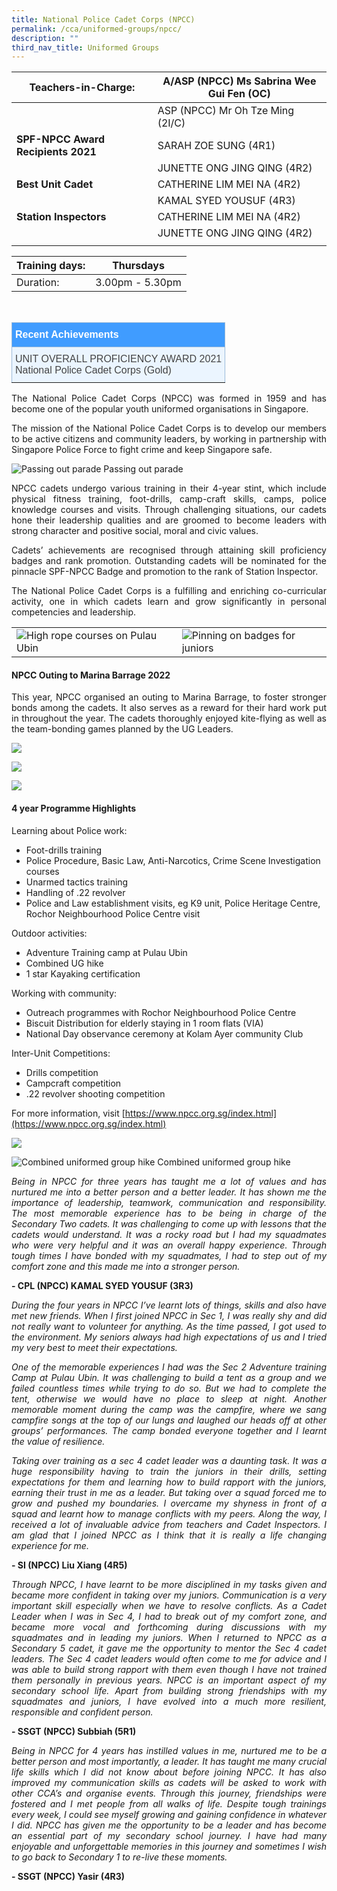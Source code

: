 ```yaml
---
title: National Police Cadet Corps (NPCC)
permalink: /cca/uniformed-groups/npcc/
description: ""
third_nav_title: Uniformed Groups
---
```

|**Teachers-in-Charge:**| A/ASP (NPCC) Ms Sabrina Wee Gui Fen (OC)   |
|---|---|
|  |  ASP (NPCC) Mr Oh Tze Ming (2I/C)  |
| **SPF-NPCC Award Recipients 2021** | SARAH ZOE SUNG (4R1)  |
|  |  JUNETTE ONG JING QING (4R2) |
|**Best Unit Cadet**  |  CATHERINE LIM MEI NA (4R2) |
|  | KAMAL SYED YOUSUF (4R3)  |
| **Station Inspectors** | CATHERINE LIM MEI NA (4R2)  |
|  | JUNETTE ONG JING QING (4R2)  |
|  |  |


| Training days: | Thursdays  |
| - | -|
| Duration: |  3.00pm - 5.30pm |


<br>
<style type="text/css">
.tg  {border-collapse:collapse;border-color:#9ABAD9;border-spacing:0;}
.tg td{background-color:#EBF5FF;border-color:#9ABAD9;border-style:solid;border-width:1px;color:#444;
  font-family:Arial, sans-serif;font-size:14px;overflow:hidden;padding:10px 5px;word-break:normal;}
.tg th{background-color:#409cff;border-color:#9ABAD9;border-style:solid;border-width:1px;color:#fff;
  font-family:Arial, sans-serif;font-size:14px;font-weight:normal;overflow:hidden;padding:10px 5px;word-break:normal;}
.tg .tg-3jrd{border-color:inherit;font-family:"Lucida Sans Unicode", "Lucida Grande", sans-serif !important;font-size:medium;
  text-align:left;vertical-align:top}
</style>
<table class="tg">
<thead>
  <tr>
		<th class="tg-3jrd"><b>Recent Achievements</b><br></th>
  </tr>
</thead>
<tbody>
  <tr>
    <td class="tg-3jrd">UNIT OVERALL PROFICIENCY AWARD 2021
<br>National Police Cadet Corps (Gold)</td>
  </tr>
</tbody>
</table>

<p style="text-align:justify">The National Police Cadet Corps (NPCC) was formed in 1959 and has become one of the popular youth uniformed organisations in Singapore.</p>

<p style="text-align:justify">The mission of the National Police Cadet Corps is to develop our members to be active citizens and community leaders, by working in partnership with Singapore Police Force to fight crime and keep Singapore safe.</p>

![Passing out parade](/images/Cca/cca-npcc-01.jpg)
Passing out parade

<p style="text-align:justify">NPCC cadets undergo various training in their 4-year stint, which include physical fitness training, foot-drills, camp-craft skills, camps, police knowledge courses and visits. Through challenging situations, our cadets hone their leadership qualities and are groomed to become leaders with strong character and positive social, moral and civic values.</p>

<p style="text-align:justify">Cadets’ achievements are recognised through attaining skill proficiency badges and rank promotion. Outstanding cadets will be nominated for the pinnacle SPF-NPCC Badge and promotion to the rank of Station Inspector.</p>

<p style="text-align:justify">The National Police Cadet Corps is a fulfilling and enriching co-curricular activity, one in which cadets learn and grow significantly in personal competencies and leadership.</p>



|  |  | 
| - |-  | 
| ![High rope courses on Pulau Ubin](/images/Cca/cca-npcc-03.jpg)    | ![Pinning on badges for juniors](/images/Cca/cca-npcc-04.jpg)  |


#### NPCC Outing to Marina Barrage 2022


<p style="text-align:justify">This year, NPCC organised an outing to Marina Barrage, to foster stronger bonds among the cadets. It also serves as a reward for their hard work put in throughout the year. The cadets thoroughly enjoyed kite-flying as well as the team-bonding games planned by the UG Leaders.</p>

![](/images/Cca/cca-npcc-11.jpg)

![](/images/Cca/cca-npcc-12.jpg)

![](/images/Cca/cca-npcc-13.jpg)

#### 4 year Programme Highlights
Learning about Police work:
* Foot-drills training
* Police Procedure, Basic Law, Anti-Narcotics, Crime Scene Investigation courses
* Unarmed tactics training
* Handling of .22 revolver
* Police and Law establishment visits, eg K9 unit, Police Heritage Centre, Rochor Neighbourhood Police Centre visit

Outdoor activities:
* Adventure Training camp at Pulau Ubin
* Combined UG hike
* 1 star Kayaking certification

Working with community:
* Outreach programmes with Rochor Neighbourhood Police Centre
* Biscuit Distribution for elderly staying in 1 room flats (VIA)
* National Day observance ceremony at Kolam Ayer community Club

Inter-Unit Competitions:
* Drills competition
* Campcraft competition
* .22 revolver shooting competition



For more information, visit [https://www.npcc.org.sg/index.html](https://www.npcc.org.sg/index.html)

![](/images/Cca/cca-npcc-02.jpg)

![Combined uniformed group hike](/images/Cca/cca-npcc-05.jpg)
Combined uniformed group hike

<p style="text-align:justify; font-style:italic">Being in NPCC for three years has taught me a lot of values and has nurtured me into a better person and a better leader. It has shown me the importance of leadership, teamwork, communication and responsibility. The most memorable experience has to be being in charge of the Secondary Two cadets. It was challenging to come up with lessons that the cadets would understand. It was a rocky road but I had my squadmates who were very helpful and it was an overall happy experience. Through tough times I have bonded with my squadmates, I had to step out of my comfort zone and this made me into a stronger person.</p>

**- CPL (NPCC) KAMAL SYED YOUSUF (3R3)**

 
<p style="text-align:justify; font-style:italic">During the four years in NPCC I’ve learnt lots of things, skills and also have met new friends. When I first joined NPCC in Sec 1, I was really shy and did not really want to volunteer for anything. As the time passed, I got used to the environment. My seniors always had high expectations of us and I tried my very best to meet their expectations.</p>

<p style="text-align:justify; font-style:italic">One of the memorable experiences I had was the Sec 2 Adventure training Camp at Pulau Ubin. It was challenging to build a tent as a group and we failed countless times while trying to do so. But we had to complete the tent, otherwise we would have no place to sleep at night.  Another memorable moment during the camp was the campfire, where we sang campfire songs at the top of our lungs and laughed our heads off at other groups’ performances.  The camp bonded everyone together and I learnt the value of resilience.</p>

<p style="text-align:justify; font-style:italic">Taking over training as a sec 4 cadet leader was a daunting task. It was a huge responsibility having to train the juniors in their drills, setting expectations for them and learning how to build rapport with the juniors, earning their trust in me as a leader.  But taking over a squad forced me to grow and pushed my boundaries. I overcame my shyness in front of a squad and learnt how to manage conflicts with my peers. Along the way, I received a lot of invaluable advice from teachers and Cadet Inspectors. I am glad that I joined NPCC as I think that it is really a life changing experience for me.</p>

**- SI (NPCC) Liu Xiang (4R5)**


<p style="text-align:justify; font-style:italic">Through NPCC, I have learnt to be more disciplined in my tasks given and became more confident in taking over my juniors. Communication is a very important skill especially when we have to resolve conflicts. As a Cadet Leader when I was in Sec 4, I had to break out of my comfort zone, and became more vocal and forthcoming during discussions with my squadmates and in leading my juniors. When I returned to NPCC as a Secondary 5 cadet, it gave me the opportunity to mentor the Sec 4 cadet leaders. The Sec 4 cadet leaders would often come to me for advice and I was able to build strong rapport with them even though I have not trained them personally in previous years. NPCC is an important aspect of my secondary school life. Apart from building strong friendships with my squadmates and juniors, I have evolved into a much more resilient, responsible and confident person.</p>

**- SSGT (NPCC) Subbiah (5R1)**


<p style="text-align:justify; font-style:italic">Being in NPCC for 4 years has instilled values in me, nurtured me to be a better person and most importantly, a leader. It has taught me many crucial life skills which I did not know about before joining NPCC.  It has also improved my communication skills as cadets will be asked to work with other CCA’s and organise events. Through this journey, friendships were fostered and I met people from all walks of life. Despite tough trainings every week, I could see myself growing and gaining confidence in whatever I did. NPCC has given me the opportunity to be a leader and has become an essential part of my secondary school journey. I have had many enjoyable and unforgettable memories in this journey and sometimes I wish to go back to Secondary 1 to re-live these moments.</p>

**- SSGT (NPCC) Yasir (4R3)**